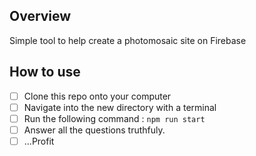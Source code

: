 ## Overview

Simple tool to help create a photomosaic site on Firebase

## How to use

- [ ] Clone this repo onto your computer
- [ ] Navigate into the new directory with a terminal
- [ ] Run the following command : `npm run start`
- [ ] Answer all the questions truthfuly.
- [ ] ...Profit